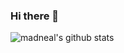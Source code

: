 ### Hi there 👋

<!--
**flutterWang/flutterWang** is a ✨ _special_ ✨ repository because its `README.md` (this file) appears on your GitHub profile.

Here are some ideas to get you started:

- 🔭 I’m currently working on beego and cloud native
- 🌱 I’m currently learning cloud native
- 📫 How to reach me: wangbofeng980404@gmail.com
-->

![madneal's github stats](https://github-readme-stats.vercel.app/api?username=flutterWang&show_icons=true&theme=radical) 
